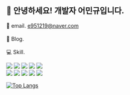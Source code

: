 ## 👋 안녕하세요! 개발자 어민규입니다.

📨 email. e951219@naver.com <br><br>
📘 Blog. [<img src="https://img.shields.io/badge/notionBlog-black?style&logo=notion&logoColor=white" width = "60" height = "15" />](https://spotty-cantaloupe-916.notion.site/ed5bca100aca474fbe751e208ae4bf64?pvs=4)<br><br>
💻 Skill. 
<div>
  <img src="https://img.shields.io/badge/JavaScript-f7df1e?style=flat&logo=JavaScript&logoColor=white" />
  <img src="https://img.shields.io/badge/typescipt-blue?style=flat&logo=typescript&logoColor=white" />
  <img src="https://img.shields.io/badge/Node.js-339933?style=flat&logo=Node.js&logoColor=white" />
  <img src="https://img.shields.io/badge/Express-000000?style=flat&logo=Express&logoColor=white" />
  <img src="https://img.shields.io/badge/NestJS-red?style=flat&logo=Nestjs&logoColor=white" />
</div>
<div>
  <img src="https://img.shields.io/badge/MySQL-4479a1?style=flat&logo=mysql&logoColor=white" />
  <img src="https://img.shields.io/badge/Sequelize-52b0e7?style=flat&logo=Sequelize&logoColor=white" />
  <img src="https://img.shields.io/badge/Amazon RDS-527FFF?style=flat&logo=amazonrds&logoColor=white" />
  <img src="https://img.shields.io/badge/Amazon EC2-FF9900?style=flat&logo=amazonec2&logoColor=white" />
  <img src="https://img.shields.io/badge/Amazon S3-569A31?style=flat&logo=amazons3&logoColor=white" />
</div>

[![Top Langs](https://github-readme-stats.vercel.app/api/top-langs/?username=fish-minkyu)](https://github.com/anuraghazra/github-readme-stats)

